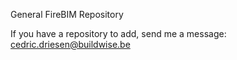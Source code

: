General FireBIM Repository

If you have a repository to add, send me a message: cedric.driesen@buildwise.be